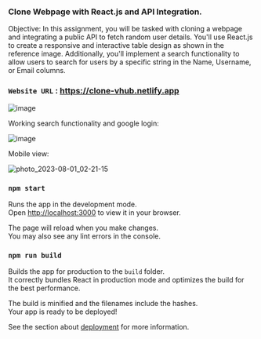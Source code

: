 ### Clone Webpage with React.js and API Integration.

Objective: 
In this assignment, you will be tasked with cloning a webpage and integrating a public API to fetch random user details. You'll use React.js to create a responsive and interactive table design as shown in the reference image. Additionally, you'll implement a search functionality to allow users to search for users by a specific string in the Name, Username, or Email columns.

### `Website URL` : https://clone-vhub.netlify.app

![image](https://github.com/isosceles45/vhub-clone/assets/91629000/9042c057-2c8a-4bf3-80f5-74adf6d3e94d)


Working search functionality and google login:

![image](https://github.com/isosceles45/vhub-clone/assets/91629000/0f51aa44-5be8-4291-9210-241a69a206be)

Mobile view:

![photo_2023-08-01_02-21-15](https://github.com/isosceles45/vhub-clone/assets/91629000/3d836a78-caab-4188-8c97-49d1febc836e)

### `npm start`

Runs the app in the development mode.\
Open [http://localhost:3000](http://localhost:3000) to view it in your browser.

The page will reload when you make changes.\
You may also see any lint errors in the console.

### `npm run build`

Builds the app for production to the `build` folder.\
It correctly bundles React in production mode and optimizes the build for the best performance.

The build is minified and the filenames include the hashes.\
Your app is ready to be deployed!

See the section about [deployment](https://facebook.github.io/create-react-app/docs/deployment) for more information.

